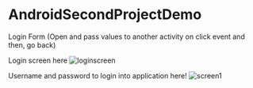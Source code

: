 # AndroidSecondProjectDemo
Login Form (Open and pass values to another activity on click event and then, go back)

Login screen here
![loginscreen](https://user-images.githubusercontent.com/44835842/64904436-4afd7680-d6f4-11e9-96bb-62c88178d230.jpg)

Username and password to login into application here!
![screen1](https://user-images.githubusercontent.com/44835842/64904437-4b960d00-d6f4-11e9-857d-adb5faf83063.jpg)
